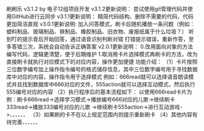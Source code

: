 刷刷乐 v3.1.2
by 电子12组项目开发
v3.1.2更新说明：
尝试使用git管理代码并使用GitHub进行云同步
v3.1.1更新说明：
    精简代码结构、删除不需要的代码，代码更加简洁直观
v3.0.1更新说明:
    加入问答模式，刷卡后随机播放一条问题（例如：塑料制品、玻璃制品、铁制品、橡胶制品、旧衣物、废报纸属于什么垃圾？）
    听到叮的提示音后开始回答，通过语音识别判断对错
    打错提示错误，重新作答，至多答错三次，系统会自动告诉正确答案
v2.0.1更新说明：
0.改用面向对象的方法编写代码，逻辑更清楚，便于后期维护
1.取消用卡片选择模式再刷卡的方法，改为直接刷卡就执行对应模式下的对应内容，操作更加便捷
功能介绍：
    （1）卡片按照三位数字编号加上操作指令编号的格式储存信息，其中三位数字编号用于寻找数据库中对应的内容，操作指令用于选择模式
        例如：666read就可以选择语音朗读模式并且找到数据库中666对应的文件，555action就可以选择互动模式，然后执行555编号对应的内容
    （2）执行程序后的基本流程如下：
        以使用666read卡片为例：刷卡666read->选择学习模式->播放编号666对应的儿歌->继续刷卡333read->播放333编号对应的儿歌
        ->继续刷卡555action->进行互动游戏->、、、、、、
    （3）如果刷的卡不在以上规定范围内则提示重新刷卡
    （4）其他内容有待完善、、、、、、
